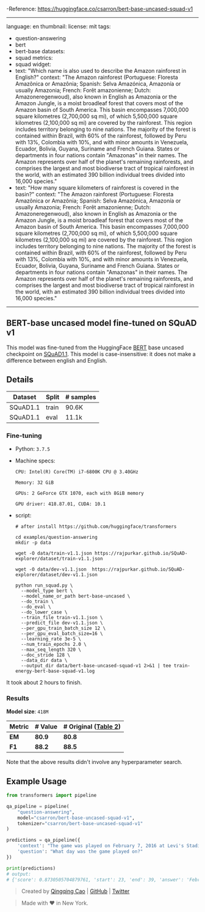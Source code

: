 -Reference: https://huggingface.co/csarron/bert-base-uncased-squad-v1

---
language: en
thumbnail: 
license: mit
tags:
- question-answering
- bert
- bert-base
datasets:
- squad
metrics:
- squad
widget:
- text: "Which name is also used to describe the Amazon rainforest in English?"
  context: "The Amazon rainforest (Portuguese: Floresta Amazônica or Amazônia; Spanish: Selva Amazónica, Amazonía or usually Amazonia; French: Forêt amazonienne; Dutch: Amazoneregenwoud), also known in English as Amazonia or the Amazon Jungle, is a moist broadleaf forest that covers most of the Amazon basin of South America. This basin encompasses 7,000,000 square kilometres (2,700,000 sq mi), of which 5,500,000 square kilometres (2,100,000 sq mi) are covered by the rainforest. This region includes territory belonging to nine nations. The majority of the forest is contained within Brazil, with 60% of the rainforest, followed by Peru with 13%, Colombia with 10%, and with minor amounts in Venezuela, Ecuador, Bolivia, Guyana, Suriname and French Guiana. States or departments in four nations contain \"Amazonas\" in their names. The Amazon represents over half of the planet's remaining rainforests, and comprises the largest and most biodiverse tract of tropical rainforest in the world, with an estimated 390 billion individual trees divided into 16,000 species."
- text: "How many square kilometers of rainforest is covered in the basin?"
  context: "The Amazon rainforest (Portuguese: Floresta Amazônica or Amazônia; Spanish: Selva Amazónica, Amazonía or usually Amazonia; French: Forêt amazonienne; Dutch: Amazoneregenwoud), also known in English as Amazonia or the Amazon Jungle, is a moist broadleaf forest that covers most of the Amazon basin of South America. This basin encompasses 7,000,000 square kilometres (2,700,000 sq mi), of which 5,500,000 square kilometres (2,100,000 sq mi) are covered by the rainforest. This region includes territory belonging to nine nations. The majority of the forest is contained within Brazil, with 60% of the rainforest, followed by Peru with 13%, Colombia with 10%, and with minor amounts in Venezuela, Ecuador, Bolivia, Guyana, Suriname and French Guiana. States or departments in four nations contain \"Amazonas\" in their names. The Amazon represents over half of the planet's remaining rainforests, and comprises the largest and most biodiverse tract of tropical rainforest in the world, with an estimated 390 billion individual trees divided into 16,000 species."
---

## BERT-base uncased model fine-tuned on SQuAD v1

This model was fine-tuned from the HuggingFace [BERT](https://www.aclweb.org/anthology/N19-1423/) base uncased checkpoint on [SQuAD1.1](https://rajpurkar.github.io/SQuAD-explorer).
This model is case-insensitive: it does not make a difference between english and English.

## Details

| Dataset  | Split | # samples |
| -------- | ----- | --------- |
| SQuAD1.1 | train | 90.6K      |
| SQuAD1.1 | eval  | 11.1k     |


### Fine-tuning
- Python: `3.7.5`

- Machine specs: 

  `CPU: Intel(R) Core(TM) i7-6800K CPU @ 3.40GHz`
  
  `Memory: 32 GiB`

  `GPUs: 2 GeForce GTX 1070, each with 8GiB memory`
  
  `GPU driver: 418.87.01, CUDA: 10.1`

- script:

  ```shell
  # after install https://github.com/huggingface/transformers

  cd examples/question-answering
  mkdir -p data

  wget -O data/train-v1.1.json https://rajpurkar.github.io/SQuAD-explorer/dataset/train-v1.1.json

  wget -O data/dev-v1.1.json  https://rajpurkar.github.io/SQuAD-explorer/dataset/dev-v1.1.json

  python run_squad.py \
    --model_type bert \
    --model_name_or_path bert-base-uncased \
    --do_train \
    --do_eval \
    --do_lower_case \
    --train_file train-v1.1.json \
    --predict_file dev-v1.1.json \
    --per_gpu_train_batch_size 12 \
    --per_gpu_eval_batch_size=16 \
    --learning_rate 3e-5 \
    --num_train_epochs 2.0 \
    --max_seq_length 320 \
    --doc_stride 128 \
    --data_dir data \
    --output_dir data/bert-base-uncased-squad-v1 2>&1 | tee train-energy-bert-base-squad-v1.log
  ```

It took about 2 hours to finish.

### Results

**Model size**: `418M`

| Metric | # Value   | # Original ([Table 2](https://www.aclweb.org/anthology/N19-1423.pdf))|
| ------ | --------- | --------- |
| **EM** | **80.9** | **80.8** |
| **F1** | **88.2** | **88.5** |

Note that the above results didn't involve any hyperparameter search.

## Example Usage


```python
from transformers import pipeline

qa_pipeline = pipeline(
    "question-answering",
    model="csarron/bert-base-uncased-squad-v1",
    tokenizer="csarron/bert-base-uncased-squad-v1"
)

predictions = qa_pipeline({
    'context': "The game was played on February 7, 2016 at Levi's Stadium in the San Francisco Bay Area at Santa Clara, California.",
    'question': "What day was the game played on?"
})

print(predictions)
# output:
# {'score': 0.8730505704879761, 'start': 23, 'end': 39, 'answer': 'February 7, 2016'}
```

> Created by [Qingqing Cao](https://awk.ai/) | [GitHub](https://github.com/csarron) | [Twitter](https://twitter.com/sysnlp) 

> Made with ❤️ in New York.
